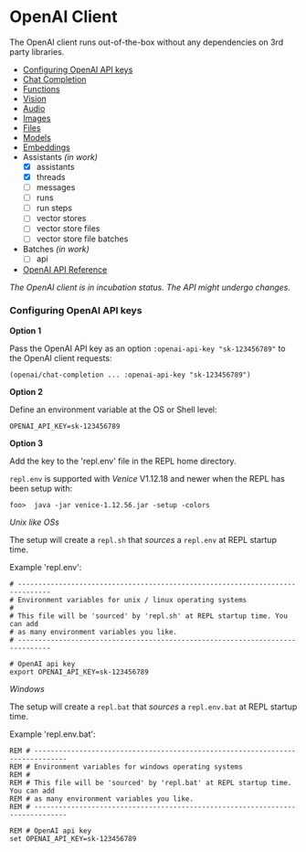 # OpenAI Client


The OpenAI client runs out-of-the-box without any dependencies on 3rd party libraries.

* [Configuring OpenAI API keys](#configuring-openai-api-keys)
* [Chat Completion](openai-chat-completion.md)
* [Functions](openai-functions.md)
* [Vision](openai-vision.md)
* [Audio](openai-audio.md)
* [Images](openai-images.md)
* [Files](openai-files.md)
* [Models](openai-models.md)
* [Embeddings](openai-embeddings.md)
* Assistants *(in work)*
    * [x] assistants
    * [x] threads
    * [ ] messages
    * [ ] runs
    * [ ] run steps
    * [ ] vector stores
    * [ ] vector store files
    * [ ] vector store file batches
* Batches *(in work)*
    * [ ] api
* [OpenAI API Reference](https://platform.openai.com/docs/api-reference/introduction)

*The OpenAI client is in incubation status. The API might undergo changes.*


### Configuring OpenAI API keys


**Option 1**

Pass the OpenAI API key as an option `:openai-api-key "sk-123456789"` to the OpenAI 
client requests:

```
(openai/chat-completion ... :openai-api-key "sk-123456789")
```


**Option 2**

Define an environment variable at the OS or Shell level:

```
OPENAI_API_KEY=sk-123456789
```


**Option 3**

Add the key to the 'repl.env' file in the REPL home directory. 

`repl.env` is supported with *Venice* V1.12.18 and newer when the REPL has been setup
with:

```
foo>  java -jar venice-1.12.56.jar -setup -colors
```

*Unix like OSs*

The setup will create a `repl.sh` that *sources* a `repl.env` at REPL startup time.


Example 'repl.env':

```
# ------------------------------------------------------------------------------
# Environment variables for unix / linux operating systems
#
# This file will be 'sourced' by 'repl.sh' at REPL startup time. You can add
# as many environment variables you like.
# ------------------------------------------------------------------------------

# OpenAI api key
export OPENAI_API_KEY=sk-123456789
```

*Windows*

The setup will create a `repl.bat` that *sources* a `repl.env.bat` at REPL startup time.


Example 'repl.env.bat':

```
REM # ------------------------------------------------------------------------------
REM # Environment variables for windows operating systems
REM #
REM # This file will be 'sourced' by 'repl.bat' at REPL startup time. You can add
REM # as many environment variables you like.
REM # ------------------------------------------------------------------------------

REM # OpenAI api key
set OPENAI_API_KEY=sk-123456789
```



